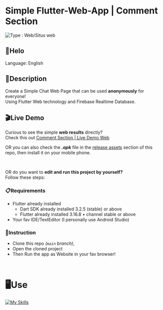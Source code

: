 # Simple Flutter-Web-App | Comment Section
<img src="https://img.shields.io/badge/Type-Web%2FSitus%20web-lightgrey" alt="Type : Web/Situs web"> 

## 👋Helo

Language: English

## 📝Description
Create a Simple Chat Web Page that can be used **anonymously** for everyone! \
Using Flutter Web technology and Firebase Realtime Database.

## 🎬Live Demo
Curious to see the simple **web results** directly?\
Check this out <a href="https://khip01.github.io/comment_section/" target="_blank">Comment Section | Live Demo Web</a>

OR you can also check the **_.apk_** file in the [release assets](https://github.com/Khip01/comment_section/releases/tag/v1.0.0) section of this repo, then install it on your mobile phone.

<br>

OR do you want to **edit and run this project by yourself?** <br>
Follow these steps:

### 📋Requirements
- Flutter already installed
  - Dart SDK already installed 3.2.5 (stable) or above
  - Flutter already installed 3.16.8 • channel stable or above
- Your fav IDE/TextEditor (I personally use Android Studio)

### 📖Instruction
- Clone this repo _(`main` branch)_,
- Open the cloned project
- Then Run the app as Website in your fav browser! 

<br>

# 🖥️Use
[![My Skills](https://skillicons.dev/icons?i=flutter,androidstudio,firebase,html,tailwind)](https://github.com/Khip01)
